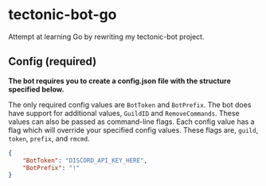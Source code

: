 # tectonic-bot-go
Attempt at learning Go by rewriting my tectonic-bot project.

## Config (required)
**The bot requires you to create a config.json file with the structure specified below.**

The only required config values are `BotToken` and `BotPrefix`. The bot does have support for additional values, `GuildID` and `RemoveCommands`. These values can also be passed as command-line flags. Each config value has a flag which will override your specified config values. These flags are, `guild`, `token`, `prefix`, and `rmcmd`.
```json
{
	"BotToken": "DISCORD_API_KEY_HERE",
	"BotPrefix": "!"
}

```
